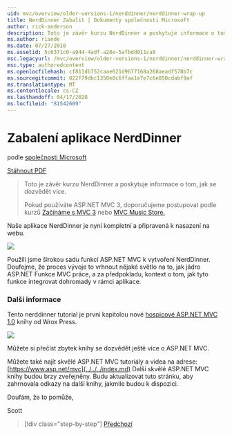 ```yaml
---
uid: mvc/overview/older-versions-1/nerddinner/nerddinner-wrap-up
title: NerdDinner Zabalit | Dokumenty společnosti Microsoft
author: rick-anderson
description: Toto je závěr kurzu NerdDinner a poskytuje informace o tom, jak se dozvědět více.
ms.author: riande
ms.date: 07/27/2010
ms.assetid: 5c6371c0-a944-4adf-a28e-5afbdd011ca8
msc.legacyurl: /mvc/overview/older-versions-1/nerddinner/nerddinner-wrap-up
msc.type: authoredcontent
ms.openlocfilehash: cf811db752caae621d9b77168a268aeadf578b7c
ms.sourcegitcommit: 022f79dbc1350e0c6ffaa1e7e7c6e850cdabf9af
ms.translationtype: MT
ms.contentlocale: cs-CZ
ms.lasthandoff: 04/17/2020
ms.locfileid: "81542609"
---
```

# <a name="nerddinner-wrap-up"></a>Zabalení aplikace NerdDinner

podle [společnosti Microsoft](https://github.com/microsoft)

[Stáhnout PDF](http://aspnetmvcbook.s3.amazonaws.com/aspnetmvc-nerdinner_v1.pdf)

> Toto je závěr kurzu NerdDinner a poskytuje informace o tom, jak se dozvědět více.
> 
> Pokud používáte ASP.NET MVC 3, doporučujeme postupovat podle kurzů [Začínáme s MVC 3](../../older-versions/getting-started-with-aspnet-mvc3/cs/intro-to-aspnet-mvc-3.md) nebo [MVC Music Store.](../../older-versions/mvc-music-store/mvc-music-store-part-1.md)

Naše aplikace NerdDinner je nyní kompletní a připravená k nasazení na webu.

![](nerddinner-wrap-up/_static/image1.png)

Použili jsme širokou sadu funkcí ASP.NET MVC k vytvoření NerdDinner. Doufejme, že proces vývoje to vrhnout nějaké světlo na to, jak jádro ASP.NET Funkce MVC práce, a za předpokladu, kontext o tom, jak tyto funkce integrovat dohromady v rámci aplikace.

### <a name="learning-more"></a>Další informace

Tento nerddinner tutorial je první kapitolou nové [hospicové ASP.NET MVC 1.0](https://www.amazon.com/gp/product/0470384611?ie=UTF8&amp;tag=scoblo04-20&amp;linkCode=xm2&amp;camp=1789&amp;creativeASIN=0470384611) knihy od Wrox Press.

[![](https://mscblogs.blob.core.windows.net/media/scottgu/Media/bookcover1_6CAECF94.png)](https://www.amazon.com/gp/product/0470384611?ie=UTF8&amp;tag=scoblo04-20&amp;linkCode=xm2&amp;camp=1789&amp;creativeASIN=0470384611)

Můžete si přečíst zbytek knihy se dozvědět ještě více o ASP.NET MVC.

Můžete také najít skvělé ASP.NET MVC tutoriály a videa na adrese: [https://www.asp.net/mvc](../../../index.md) Další skvělé ASP.NET MVC knihy budou brzy zveřejněny. Budu aktualizovat tuto stránku, aby zahrnovala odkazy na další knihy, jakmile budou k dispozici.

Doufám, že to pomůže,

Scott

> [!div class="step-by-step"]
> [Předchozí](enable-automated-unit-testing.md)
